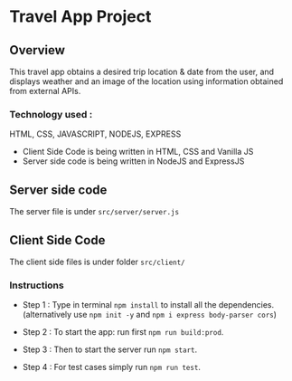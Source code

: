 # Travel App Project

## Overview
This travel app obtains a desired trip location & date from the user, and displays weather and an image of the location using information obtained from external APIs.

### Technology used :
HTML, CSS, JAVASCRIPT, NODEJS, EXPRESS
- Client Side Code is being written in HTML, CSS and Vanilla JS
- Server side code is being written in NodeJS and ExpressJS

## Server side code
The server file is under `src/server/server.js`

## Client Side Code
The client side files is under folder `src/client/`

### Instructions
* Step 1 :  Type in terminal `npm install` to install all the dependencies.
(alternatively use `npm init -y` and `npm i express body-parser cors`)

* Step 2 :  To start the app: run first `npm run build:prod`.

* Step 3 :  Then to start the server run `npm start`.

* Step 4 :  For test cases simply run `npm run test`.
